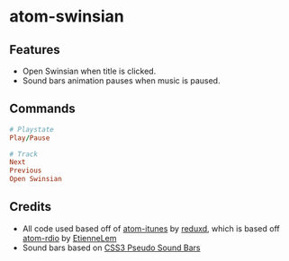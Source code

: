 # atom-swinsian
## Features
- Open Swinsian when title is clicked.
- Sound bars animation pauses when music is paused.

## Commands
```rb
# Playstate
Play/Pause

# Track
Next
Previous
Open Swinsian
```

## Credits
- All code used based off of [atom-itunes](https://github.com/reduxd/atom-itunes/) by [reduxd](https://github.com/reduxd/), which is based off [atom-rdio](https://github.com/EtienneLem/atom-rdio) by [EtienneLem](https://github.com/EtienneLem/)
- Sound bars based on [CSS3 Pseudo Sound Bars](http://codepen.io/jackrugile/pen/CkAbG)
